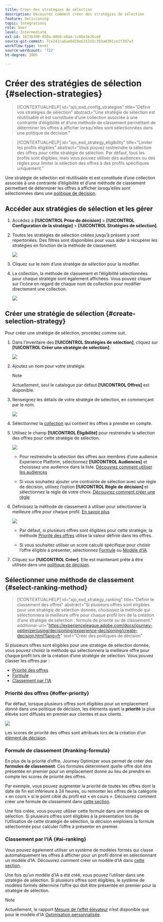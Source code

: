 ```yaml
---
title: Créer des stratégies de sélection
description: Découvrez comment créer des stratégies de sélection
feature: Decisioning
topic: Integrations
role: User
level: Intermediate
exl-id: 1b73b398-050a-40bb-a8ae-1c66e3e26ce8
source-git-commit: 7ce241ca8ae6d2be6152a1c393a8301ce2f397a3
workflow-type: tm+mt
source-wordcount: '722'
ht-degree: 100%

---
```


# Créer des stratégies de sélection {#selection-strategies}

>[!CONTEXTUALHELP]
>id="ajo_exd_config_strategies"
>title="Définir vos stratégies de sélection"
>abstract="Une stratégie de sélection est réutilisable et est constituée d’une collection associée à une contrainte d’éligibilité et d’une méthode de classement permettant de déterminer les offres à afficher lorsqu’elles sont sélectionnées dans une politique de décision."

<!--additional-url="https://experienceleague.adobe.com/docs/journey-optimizer/using/decisioning/experience-decisioning/create-decision.html?lang=fr" text="Create decision policies"-->

>[!CONTEXTUALHELP]
>id="ajo_exd_strategy_eligibility"
>title="Limiter les profils éligibles"
>abstract="Vous pouvez restreindre la sélection des offres pour cette stratégie de sélection. Par défaut, tous les profils sont éligibles, mais vous pouvez utiliser des audiences ou des règles pour limiter la sélection des offres à des profils spécifiques uniquement."

<!--additional-url="https://experienceleague.adobe.com/docs/journey-optimizer/using/audiences-profiles-identities/audiences/about-audiences.html?lang=fr" text="Use audiences"
additional-url="https://experienceleague.adobe.com/docs/journey-optimizer/using/decisioning/experience-decisioning/selection/rules.html?lang=fr" text="Use decision rules"-->

Une stratégie de sélection est réutilisable et est constituée d’une collection associée à une contrainte d’éligibilité et d’une méthode de classement permettant de déterminer les offres à afficher lorsqu’elles sont sélectionnées dans une [politique de décision](create-decision.md).

## Accéder aux stratégies de sélection et les gérer

1. Accédez à **[!UICONTROL Prise de décision]** > **[!UICONTROL Configuration de la stratégie]** > **[!UICONTROL Stratégies de sélection]**.

1. Toutes les stratégies de sélection créées jusqu’à présent y sont répertoriées. Des filtres sont disponibles pour vous aider à récupérer les stratégies en fonction de la méthode de classement.

   ![](assets/strategy-list-filters.png)

1. Cliquez sur le nom d’une stratégie de sélection pour la modifier.

1. La collection, la méthode de classement et l’éligibilité sélectionnées pour chaque stratégie sont également affichées. Vous pouvez cliquer sur l’icône en regard de chaque nom de collection pour modifier directement une collection.

   ![](assets/strategy-list-edit-collection.png)

## Créer une stratégie de sélection {#create-selection-strategy}

Pour créer une stratégie de sélection, procédez comme suit.

1. Dans l’inventaire des **[!UICONTROL Stratégies de sélection]**, cliquez sur **[!UICONTROL Créer une stratégie de sélection]**.

   ![](assets/strategy-create-button.png)

1. Ajoutez un nom pour votre stratégie.

   >[!NOTE]
   >
   >Actuellement, seul le catalogue par défaut **[!UICONTROL Offres]** est disponible.

1. Renseignez les détails de votre stratégie de sélection, en commençant par le nom.

   ![](assets/strategy-create-screen.png)

1. Sélectionnez la [collection](collections.md) qui contient les offres à prendre en compte.

1. Utilisez le champ **[!UICONTROL Éligibilité]** pour restreindre la sélection des offres pour cette stratégie de sélection.

   ![](assets/strategy-create-eligibility.png)

   * Pour restreindre la sélection des offres aux membres d’une audience Experience Platform, sélectionnez **[!UICONTROL Audiences]** et choisissez une audience dans la liste. [Découvrez comment utiliser les audiences](../audience/about-audiences.md)

   * Si vous souhaitez ajouter une contrainte de sélection avec une règle de décision, utilisez l’option **[!UICONTROL Règle de décision]** et sélectionnez la règle de votre choix. [Découvrez comment créer une règle](rules.md)

1. Définissez la méthode de classement à utiliser pour sélectionner la meilleure offre pour chaque profil. [En savoir plus](#select-ranking-method)

   ![](assets/strategy-create-ranking.png)

   * Par défaut, si plusieurs offres sont éligibles pour cette stratégie, la méthode [Priorité des offres](#offer-priority) utilise la valeur définie dans les offres.

   * Si vous souhaitez utiliser un score calculé spécifique pour choisir l’offre éligible à présenter, sélectionnez [Formule](#ranking-formula) ou [Modèle d’IA](#ai-ranking).

1. Cliquez sur **[!UICONTROL Créer]**. Elle est maintenant prête à être utilisée dans une [politique de décision](create-decision.md).

## Sélectionner une méthode de classement {#select-ranking-method}

>[!CONTEXTUALHELP]
>id="ajo_exd_strategy_ranking"
>title="Définir le classement des offres"
>abstract="Si plusieurs offres sont éligibles pour une stratégie de sélection donnée, choisissez la méthode qui sélectionnera la meilleure offre pour chaque profil lors de la création d’une stratégie de sélection : formule de priorité ou de classement."
>additional-url="https://experienceleague.adobe.com/docs/journey-optimizer/using/decisioning/experience-decisioning/create-decision.html?lang=fr" text="Créer des politiques de décision"

Si plusieurs offres sont éligibles pour une stratégie de sélection donnée, vous pouvez choisir la méthode qui sélectionnera la meilleure offre pour chaque profil lors de la création d’une stratégie de sélection. Vous pouvez classer les offres par :

* [Priorité des offres](#offer-priority)
* [Formule](#ranking-formula)
* [Classement par l&#39;IA](#ai-ranking)

### Priorité des offres {#offer-priority}

Par défaut, lorsque plusieurs offres sont éligibles pour un emplacement donné dans une politique de décision, les éléments ayant la **priorité** la plus élevée sont diffusés en premier aux clientes et aux clients.

![](assets/item-priority.png)

Les scores de priorité des offres sont attribués lors de la création d’un [élément de décision](items.md).

### Formule de classement {#ranking-formula}

En plus de la priorité d’offre, Journey Optimizer vous permet de créer des **formules de classement**. Ces formules déterminent quelle offre doit être présentée en premier pour un emplacement donné au lieu de prendre en compte les scores de priorité des offres.

Par exemple, vous pouvez augmenter la priorité de toutes les offres dont la date de fin est inférieure à 24 heures, ou remonter les offres de la catégorie « en cours » si le point ciblé du profil est « en cours ». Découvrez comment créer une formule de classement dans [cette section](exd-ranking-formulas.md).

Une fois créée, vous pouvez utiliser cette formule dans une stratégie de sélection. Si plusieurs offres sont éligibles à la présentation lors de l’utilisation de cette stratégie de sélection, la décision emploiera la formule sélectionnée pour calculer l’offre à présenter en premier.

### Classement par l’IA {#ai-ranking}

Vous pouvez également utiliser un système de modèles formés qui classe automatiquement les offres à afficher pour un profil donné en sélectionnant un modèle d’IA. Découvrez comment créer un modèle d’IA dans [cette section](../offers/ranking/ai-models.md).

Une fois qu’un modèle d’IA a été créé, vous pouvez l’utiliser dans une stratégie de sélection. Si plusieurs offres sont éligibles, le système de modèles formés détermine l’offre qui doit être présentée en premier pour la stratégie de sélection.

>[!NOTE]
>
>Actuellement, le rapport [Mesure de l’effet élévateur](../offers/ranking/auto-optimization-model.md#lift) n’est disponible que pour le modèle d’IA [Optimisation personnalisée](../offers/ranking/personalized-optimization-model.md).

